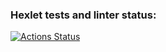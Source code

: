 ### Hexlet tests and linter status:
[![Actions Status](https://github.com/khloptsevps/frontend-project-lvl3/workflows/hexlet-check/badge.svg)](https://github.com/khloptsevps/frontend-project-lvl3/actions)
